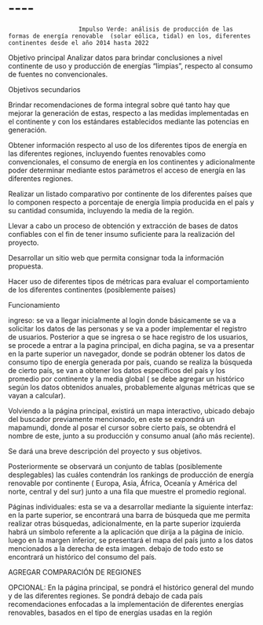 # ----
                        Impulso Verde: análisis de producción de las formas de energía renovable  (solar eólica, tidal) en los, diferentes continentes desde el año 2014 hasta 2022 
Objetivo principal 
 Analizar datos para brindar conclusiones a nivel continente de uso y producción de energías “limpias”, respecto al consumo de fuentes no convencionales.

Objetivos secundarios

Brindar recomendaciones de forma integral sobre qué tanto hay que mejorar la generación de estas, respecto a las medidas implementadas en el continente y con los estándares establecidos mediante las potencias en generación.

Obtener información respecto al uso de los diferentes tipos de energía en las diferentes regiones, incluyendo fuentes renovables como convencionales, el consumo de energía en los continentes y adicionalmente poder determinar mediante estos parámetros el acceso de energía en las diferentes regiones. 

Realizar un listado comparativo por continente de los diferentes países que lo componen respecto a porcentaje de energía limpia producida en el país y su cantidad consumida, incluyendo la media de la región.

Llevar a cabo un proceso de obtención y extracción de bases de datos confiables con el fin de tener insumo suficiente para la realización del proyecto.

Desarrollar un sitio web que permita consignar toda la información propuesta.

Hacer uso de diferentes tipos de métricas para evaluar el comportamiento de los diferentes continentes (posiblemente países)



Funcionamiento

ingreso: se va a llegar inicialmente al login donde básicamente se va a solicitar los datos de las personas y se va a poder implementar el registro de usuarios.
Posterior a que se ingresa o se hace registro de los usuarios, se procede a entrar a la pagina principal, en dicha pagina, se va a presentar en la parte superior un navegador, donde se podrán obtener los datos de consumo tipo de energía generada por país, cuando se realiza la búsqueda de cierto país, se van a obtener los datos específicos del país y los promedio por continente y la media global ( se debe agregar un histórico según los datos obtenidos anuales, probablemente algunas métricas que se vayan a calcular).

Volviendo a la página principal, existirá un mapa interactivo, ubicado debajo del buscador previamente mencionado, en este se expondrá un mapamundi, donde al posar el cursor sobre cierto país, se obtendrá el nombre de este, junto a su producción y consumo anual (año más reciente).

Se dará una breve descripción del proyecto y sus objetivos.

Posteriormente se observará un conjunto de tablas (posiblemente desplegables) las cuáles contendrán los rankings de producción de energía renovable por continente ( Europa, Asia, África, Oceanía y América del norte, central y del sur) junto a una fila que muestre el promedio regional.

Páginas individuales: esta se va a desarrollar mediante la siguiente interfaz: en la parte superior, se encontrará una barra de búsqueda que me permita realizar otras búsquedas, adicionalmente, en la parte superior izquierda habrá un símbolo referente a la aplicación que dirija a la página de inicio. luego en la margen inferior, se presentará el mapa del país junto a los datos mencionados a la derecha de esta imagen. debajo de todo esto se encontrará un histórico del consumo del país.



AGREGAR COMPARACIÓN DE REGIONES


OPCIONAL:
En la página principal, se pondrá el histórico general del mundo y de las diferentes regiones. 
Se pondrá debajo de cada país recomendaciones enfocadas a la implementación de diferentes energías renovables, basados en el tipo de energías usadas en  la región 
